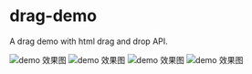 # drag-demo

A drag demo with html drag and drop API.

![demo 效果图](./image-0/效果图.png)
![demo 效果图](./image-1/效果图.png)
![demo 效果图](./image-2/效果图.png)
![demo 效果图](./image-3/效果图.png)
